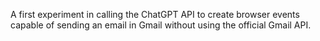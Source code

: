 A first experiment in calling the ChatGPT API to create browser events capable of sending an email in Gmail without using the official Gmail API.
